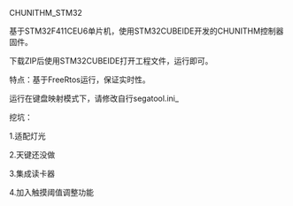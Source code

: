 CHUNITHM_STM32

基于STM32F411CEU6单片机，使用STM32CUBEIDE开发的CHUNITHM控制器固件。

下载ZIP后使用STM32CUBEIDE打开工程文件，运行即可。

特点：基于FreeRtos运行，保证实时性。

运行在键盘映射模式下，请修改自行segatool.ini_



挖坑：

1.适配灯光

2.天键还没做

3.集成读卡器

4.加入触摸阈值调整功能
